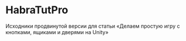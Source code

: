 HabraTutPro
===========

Исходники продвинутой версии для статьи «Делаем простую игру с кнопками, ящиками и дверями на Unity»
